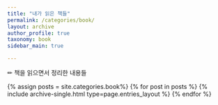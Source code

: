 ```yaml
---
title: "내가 읽은 책들"
permalink: /categories/book/
layout: archive
author_profile: true
taxonomy: book
sidebar_main: true

---
```


✏ 책을 읽으면서 정리한 내용들

{% assign posts = site.categories.book%}
{% for post in posts %} {% include archive-single.html type=page.entries_layout %} {% endfor %}

